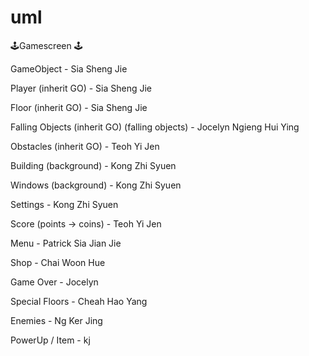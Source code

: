 # uml

🕹Gamescreen 🕹

GameObject - Sia Sheng Jie

Player (inherit GO) - Sia Sheng Jie

Floor (inherit GO) - Sia Sheng Jie

Falling Objects (inherit GO) (falling objects) - Jocelyn Ngieng Hui Ying

Obstacles (inherit GO) - Teoh Yi Jen

Building (background) - Kong Zhi Syuen

Windows (background) - Kong Zhi Syuen

Settings - Kong Zhi Syuen

Score (points -> coins) - Teoh Yi Jen

Menu - Patrick Sia Jian Jie

Shop - Chai Woon Hue

Game Over - Jocelyn

Special Floors - Cheah Hao Yang

Enemies - Ng Ker Jing

PowerUp / Item - kj
